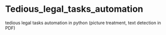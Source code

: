 # Tedious_legal_tasks_automation
tedious legal tasks automation in python (picture treatment, text detection in PDF)
